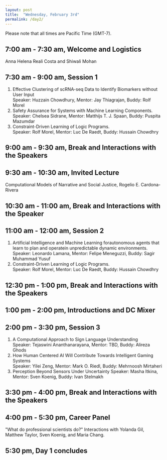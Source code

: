 ```yaml
---
layout: post
title:  "Wednesday, February 3rd"
permalink: /day2/
---
```


Please note that all times are Pacific Time (GMT-7). 


7:00 am - 7:30 am, Welcome and Logistics 
----
Anna Helena Reali Costa and Shiwali Mohan

7:30 am - 9:00 am, Session 1
-----
1. Effective Clustering of scRNA-seq Data to Identify Biomarkers without User Input \
   Speaker: Huzzain Chowdhury, Mentor: Jay Thiagrajan, Buddy: Rolf Morel
2. Safety Assurance for Systems with Machine Learning Components. \
   Speaker: Chelsea Sidrane, Mentor: Matthijs T. J. Spaan, Buddy: Puspita Mazumdar
3. Constraint-Driven Learning of Logic Programs. \
   Speaker: Rolf Morel, Mentor: Luc De Raedt, Buddy: Hussain Chowdhry
   
9:00 am - 9:30 am, Break and Interactions with the Speakers
----

9:30 am - 10:30 am, Invited Lecture
-----
Computational Models of Narrative and Social Justice, Rogelio E. Cardona-Rivera

10:30 am - 11:00 am, Break and Interactions with the Speaker
----

11:00 am - 12:00 am, Session 2
-----
1. Artificial Intelligence and Machine Learning forautonomous agents that learn to plan and operatein unpredictable dynamic environments. \
   Speaker: Leonardo Lamana, Mentor: Felipe Meneguzzi, Buddy: Sagir Muhammad Yusuf
2. Constraint-Driven Learning of Logic Programs. \
   Speaker: Rolf Morel, Mentor: Luc De Raedt, Buddy: Hussain Chowdhry
   
12:30 pm - 1:00 pm, Break and Interactions with the Speakers
-----

1:00 pm - 2:00 pm, Introductions and DC Mixer
----

2:00 pm - 3:30 pm, Session 3
----
1. A Computational Approach to Sign Language Understanding \
   Speaker: Tejaswini Ananthanarayana, Mentor: TBD, Buddy: Alireza Ghods
2. How Human Centered AI Will Contribute Towards Intelligent Gaming Systems \
   Speaker: Yilei Zeng, Mentor: Mark O. Riedl, Buddy: Mehrnoosh Mirtaheri
3. Perception Beyond Sensors Under Uncertainty
   Speaker: Masha Itkina, Mentor: Sven Koenig, Buddy: Ivan Stelmakh
   
3:30 pm - 4:00 pm, Break and Interactions with the Speakers
----

4:00 pm - 5:30 pm, Career Panel
----

"What do professional scientists do?" Interactions with Yolanda Gil, Matthew Taylor, Sven Koenig, and Maria Chang.

5:30 pm, Day 1 concludes
----
